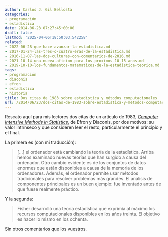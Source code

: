 ```yaml
---
author: Carlos J. Gil Bellosta
categories:
- programación
- estadística
date: 2014-06-23 07:27:45+00:00
draft: false
lastmod: '2025-04-06T18:50:03.542258'
related:
- 2022-06-28-que-hace-avanzar-la-estadistica.md
- 2017-01-24-las-tres-o-cuatro-eras-de-la-estadistica.md
- 2016-11-07-las-dos-culturas-con-comentarios-de-2016.md
- 2021-10-14-una-nueva-aficion-para-los-proximos-10-15-anos.md
- 2019-10-10-los-fundamentos-matematicos-de-la-estadistica-teorica.md
tags:
- programación
- diaconis
- efron
- estadística
- historia
title: Dos citas de 1983 sobre estadística y métodos computacionales
url: /2014/06/23/dos-citas-de-1983-sobre-estadistica-y-metodos-computacionales/
---
```


Rescato aquí para mis lectores dos citas de un artículo de 1983, [_Computer Intensive Methods in Statistics_](https://statistics.stanford.edu/sites/default/files/BIO%2083.pdf), de Efron y Diaconis, por dos motivos: su valor intrínseco y que consideren leer el resto, particularmente el principio y el final.

La primera es (con mi traducción):

> [...] el ordenador está cambiando la teoría de la estadística. Arriba hemos examinado nuevas teorías que han surgido a causa del ordenador. Otro cambio evidente es de los conjuntos de datos enormes que están disponibles a causa de la memoria de los ordenadores. Además, el ordenador permite usar métodos tradicionales para resolver problemas más grandes. El análisis de componentes principales es un buen ejemplo: fue inventado antes de que fuese realmente práctico.

Y la segunda:

>Fisher desarrolló una teoría estadística que exprimía al máximo los recursos computacionales disponibles en los años treinta. El objetivo es hacer lo mismo en los ochenta.

Sin otros comentarios que los vuestros.